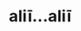 ---
title: aliī...aliī
meaning: some...others
ch: nine
pos: conjunction
mt: yes
mt8thru10: yes
f3: yes
f: yes
---